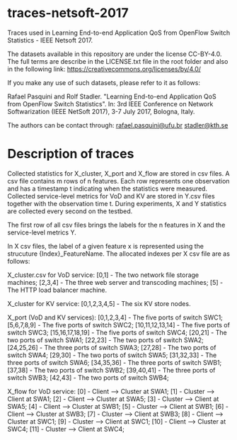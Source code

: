 # traces-netsoft-2017
Traces used in Learning End-to-end Application QoS from OpenFlow Switch Statistics - IEEE Netsoft 2017.

The datasets available in this repository are under the license CC-BY-4.0.
The full terms are describe in the LICENSE.txt file in the root folder and also in the following link:
https://creativecommons.org/licenses/by/4.0/

If you make any use of such datasets, please refer to it as follows:

Rafael Pasquini and Rolf Stadler. "Learning End-to-end Application QoS from OpenFlow Switch Statistics". 
In: 3rd IEEE Conference on Network Softwarization (IEEE NetSoft 2017), 3-7 July 2017, Bologna, Italy.

The authors can be contact through:
rafael.pasquini@ufu.br
stadler@kth.se

# Description of traces

Collected statistics for X_cluster, X_port and X_flow are stored in csv files. A csv file contains m rows of n features. Each row represents one observation and has a timestamp t indicating when the statistics were measured. Collected service-level metrics for VoD and KV are stored in Y.csv files together with the observation time t. During experiments, X and Y statistics are collected every second on the testbed.

The first row of all csv files brings the labels for the n features in X and the service-level metrics Y.

In X csv files, the label of a given feature x is represented using the strucuture {Index}_FeatureName. The allocated indexes per X csv file are as follows:

X_cluster.csv for VoD service: 
[0,1] - The two network file storage machines; 
[2,3,4] - The three web server and transcoding machines; 
[5] - The HTTP load balancer machine.

X_cluster for KV service:
[0,1,2,3,4,5] - The six KV store nodes.

X_port (VoD and KV services):
[0,1,2,3,4] - The five ports of switch SWC1;
[5,6,7,8,9] - The five ports of switch SWC2;
[10,11,12,13,14] - The five ports of switch SWC3;
[15,16,17,18,19] - The five ports of switch SWC4;
[20,21] - The two ports of switch SWA1;
[22,23] - The two ports of switch SWA2;
[24,25,26] - The three ports of switch SWA3;
[27,28] - The two ports of switch SWA4;
[29,30] - The two ports of switch SWA5;
[31,32,33] - The three ports of switch SWA6;
[34,35,36] - The three ports of switch SWB1;
[37,38] - The two ports of switch SWB2;
[39,40,41] - The three ports of switch SWB3;
[42,43] - The two ports of switch SWB4;

X_flow for VoD service:
[0] - Client --> Cluster at SWA1;
[1] - Cluster --> Client at SWA1;
[2] - Client --> Cluster at SWA5;
[3] - Cluster --> Client at SWA5;
[4] - Client --> Cluster at SWB1;
[5] - Cluster --> Client at SWB1;
[6] - Client --> Cluster at SWB3;
[7] - Cluster --> Client at SWB3;
[8] - Client --> Cluster at SWC1;
[9] - Cluster --> Client at SWC1;
[10] - Client --> Cluster at SWC4;
[11] - Cluster --> Client at SWC4;





